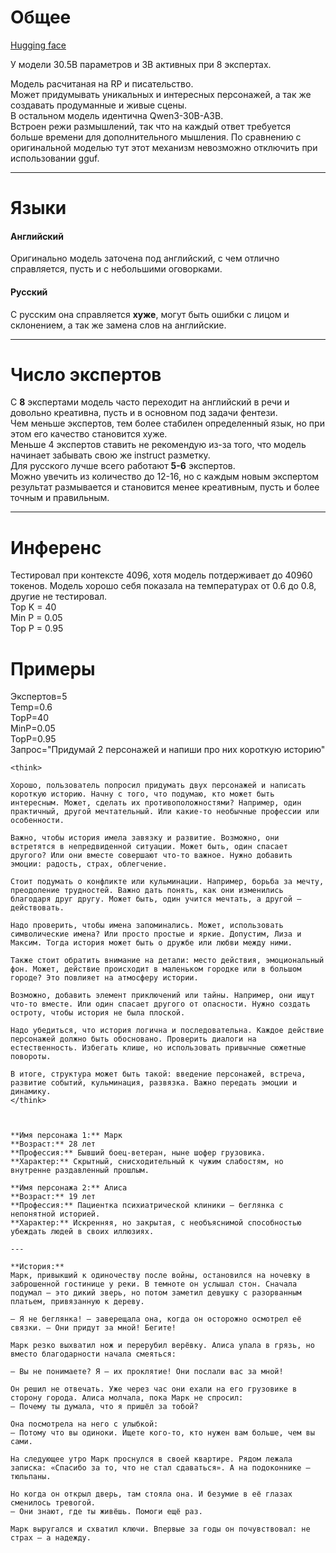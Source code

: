 # Общее  
[Hugging face](https://huggingface.co/ArliAI/Qwen3-30B-A3B-ArliAI-RpR-v4-Fast)  

У модели 30.5B параметров и 3B активных при 8 экспертах.  

Модель расчитаная на RP и писательство.  
Может придумывать уникальных и интересных персонажей, а так же создавать продуманные и живые сцены.  
В остальном модель идентична Qwen3-30B-A3B.  
Встроен режи размышлений, так что на каждый ответ требуется больше времени для дополнительного мышления. По сравнению с оригинальной моделью тут этот механизм невозможно отключить при использовании gguf.  

---  

# Языки  
#### Английский  
Оригинально модель заточена под английский, с чем отлично справляется, пусть и с небольшими оговорками.  

#### Русский  
С русским она справляется **хуже**, могут быть ошибки с лицом и склонением, а так же замена слов на английские.  

---  

# Число экспертов  
С **8** экспертами модель часто переходит на английский в речи и довольно креативна, пусть и в  основном под задачи фентези.  
Чем меньше экспертов, тем более стабилен определенный язык, но при этом его качество становится хуже.  
Меньше 4 экспертов ставить не рекомендую из-за того, что модель начинает забывать свою же instruct разметку.  
Для русского лучше всего работают **5-6** экспертов.  
Можно увечить из количество до 12-16, но с каждым новым экспертом результат размывается и становится менее креативным, пусть и более точным и правильным.  

---  

# Инференс  
Тестировал при контексте 4096, хотя модель потдерживает до 40960 токенов.
Модель хорошо себя показала на температурах от 0.6 до 0.8, другие не тестировал.  
Top K = 40  
Min P = 0.05  
Top P = 0.95  

# Примеры  
Экспертов=5  
Temp=0.6  
TopP=40  
MinP=0.05  
TopP=0.95  
Запрос="Придумай 2 персонажей и напиши про них короткую историю"  

``` text
<think>

Хорошо, пользователь попросил придумать двух персонажей и написать короткую историю. Начну с того, что подумаю, кто может быть интересным. Может, сделать их противоположностями? Например, один практичный, другой мечтательный. Или какие-то необычные профессии или особенности.

Важно, чтобы история имела завязку и развитие. Возможно, они встретятся в непредвиденной ситуации. Может быть, один спасает другого? Или они вместе совершают что-то важное. Нужно добавить эмоции: радость, страх, облегчение.

Стоит подумать о конфликте или кульминации. Например, борьба за мечту, преодоление трудностей. Важно дать понять, как они изменились благодаря друг другу. Может быть, один учится мечтать, а другой — действовать.

Надо проверить, чтобы имена запоминались. Может, использовать символические имена? Или просто простые и яркие. Допустим, Лиза и Максим. Тогда история может быть о дружбе или любви между ними.

Также стоит обратить внимание на детали: место действия, эмоциональный фон. Может, действие происходит в маленьком городке или в большом городе? Это повлияет на атмосферу истории.

Возможно, добавить элемент приключений или тайны. Например, они ищут что-то вместе. Или один спасает другого от опасности. Нужно создать остроту, чтобы история не была плоской.

Надо убедиться, что история логична и последовательна. Каждое действие персонажей должно быть обосновано. Проверить диалоги на естественность. Избегать клише, но использовать привычные сюжетные повороты.

В итоге, структура может быть такой: введение персонажей, встреча, развитие событий, кульминация, развязка. Важно передать эмоции и динамику.
</think>



**Имя персонажа 1:** Марк  
**Возраст:** 28 лет  
**Профессия:** Бывший боец-ветеран, ныне шофер грузовика.  
**Характер:** Скрытный, снисходительный к чужим слабостям, но внутренне раздавленный прошлым.  

**Имя персонажа 2:** Алиса  
**Возраст:** 19 лет  
**Профессия:** Пациентка психиатрической клиники — беглянка с непонятной историей.  
**Характер:** Искренняя, но закрытая, с необъяснимой способностью убеждать людей в своих иллюзиях.  

---

**История:**  
Марк, привыкший к одиночеству после войны, остановился на ночевку в заброшенной гостинице у реки. В темноте он услышал стон. Сначала подумал — это дикий зверь, но потом заметил девушку с разорванным платьем, привязанную к дереву.  

— Я не беглянка! — заверещала она, когда он осторожно осмотрел её связки. — Они придут за мной! Бегите!  

Марк резко выхватил нож и перерубил верёвку. Алиса упала в грязь, но вместо благодарности начала смеяться:  

— Вы не понимаете? Я — их проклятие! Они послали вас за мной!  

Он решил не отвечать. Уже через час они ехали на его грузовике в сторону города. Алиса молчала, пока Марк не спросил:  
— Почему ты думала, что я пришёл за тобой?  

Она посмотрела на него с улыбкой:  
— Потому что вы одиноки. Ищете кого-то, кто нужен вам больше, чем вы сами.  

На следующее утро Марк проснулся в своей квартире. Рядом лежала записка: «Спасибо за то, что не стал сдаваться». А на подоконнике — тюльпаны.  

Но когда он открыл дверь, там стояла она. И безумие в её глазах сменилось тревогой.  
— Они знают, где ты живёшь. Помоги ещё раз.  

Марк выругался и схватил ключи. Впервые за годы он почувствовал: не страх — а надежду.
```